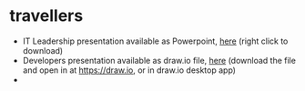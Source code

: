 # travellers

- IT Leadership presentation available as Powerpoint, [here](Travellers.pptx) (right click to download)
- Developers presentation available as draw.io file, [here](Travellers.drawio) (download the file and open in at https://draw.io, or in draw.io desktop app)
- 
